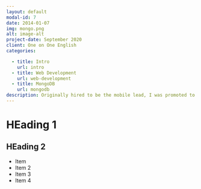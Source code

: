 ```yaml
---
layout: default
modal-id: 7
date: 2014-01-07
img: mongo.png
alt: image-alt
project-date: September 2020
client: One on One English
categories: 

  - title: Intro
    url: intro
  - title: Web Development
    url: web-development
  - title: MongoDB
    url: mongodb
description: Originally hired to be the mobile lead, I was promoted to solutions architect within 6 months.
---
```


# HEading 1
## HEading 2

- Item
- Item 2
- Item 3 
- Item 4
